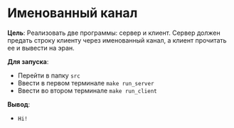 # Именованный канал

**Цель**: Реализовать две программы: сервер и клиент. Сервер должен предать строку клиенту через именованный канал, а клиент прочитать ее и вывести на эран.

**Для запуска**:
- Перейти в папку `src`
- Ввести в первом терминале `make run_server`
- Ввести во втором терминале `make run_client`

**Вывод**:
- `Hi!`